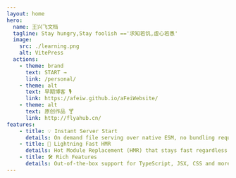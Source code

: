```yaml
---
layout: home
hero:
  name: 王兴飞文档
  tagline: Stay hungry,Stay foolish =='求知若饥,虚心若愚'
  image:
    src: ./learning.png
    alt: VitePress
  actions:
    - theme: brand
      text: START →
      link: /personal/
    - theme: alt
      text: 早期博客 🎙️
      link: https://afeiw.github.io/aFeiWebsite/
    - theme: alt
      text: 原创作品 🍸
      link: http://flyahub.cn/
features:
    - title: 💡 Instant Server Start
      details: On demand file serving over native ESM, no bundling required!
    - title: 🔩 Lightning Fast HMR
      details: Hot Module Replacement (HMR) that stays fast regardless of app size.
    - title: 🛠️ Rich Features
      details: Out-of-the-box support for TypeScript, JSX, CSS and more.
---
```

 
 


